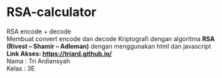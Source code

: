 # RSA-calculator
RSA encode + decode
<br>
Membuat convert encode dan decode Kriptografi dengan algoritma <b>RSA (Rivest – Shamir – Adleman)</b> dengan menggunakan html dan javascript
<br> <b>Link Akses: https://triard.github.io/</b>
<br>Nama : Tri Ardiansyah
<br>Kelas : 3E 